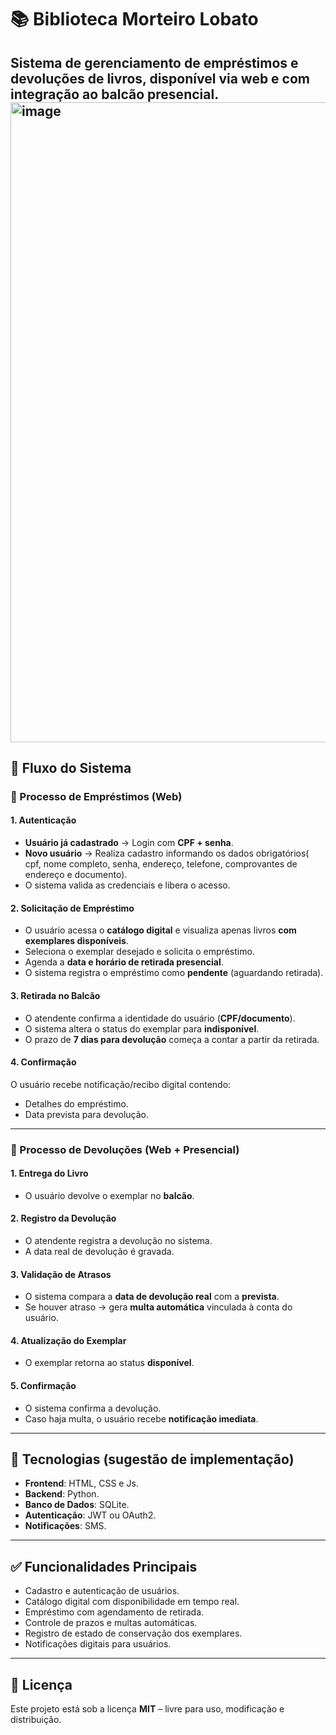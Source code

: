 # 📚 Biblioteca Morteiro Lobato  
Sistema de gerenciamento de empréstimos e devoluções de livros, disponível via **web** e com integração ao **balcão presencial**.  
<img width="1536" height="1024" alt="image" src="https://github.com/user-attachments/assets/8a2164b2-bb10-439d-b51e-52d239c7b7af" />
---

## 🚀 Fluxo do Sistema  

### 🔹 Processo de Empréstimos (Web)  

#### 1. Autenticação  
- **Usuário já cadastrado** → Login com **CPF + senha**.  
- **Novo usuário** → Realiza cadastro informando os dados obrigatórios( cpf, nome completo, senha, endereço, telefone, comprovantes de endereço e documento).  
- O sistema valida as credenciais e libera o acesso.  

#### 2. Solicitação de Empréstimo  
- O usuário acessa o **catálogo digital** e visualiza apenas livros **com exemplares disponíveis**.  
- Seleciona o exemplar desejado e solicita o empréstimo.  
- Agenda a **data e horário de retirada presencial**.  
- O sistema registra o empréstimo como **pendente** (aguardando retirada).  

#### 3. Retirada no Balcão  
- O atendente confirma a identidade do usuário (**CPF/documento**).  
- O sistema altera o status do exemplar para **indisponível**.  
- O prazo de **7 dias para devolução** começa a contar a partir da retirada.  

#### 4. Confirmação  
O usuário recebe notificação/recibo digital contendo:  
- Detalhes do empréstimo.  
- Data prevista para devolução.  

---

### 🔹 Processo de Devoluções (Web + Presencial)  

#### 1. Entrega do Livro  
- O usuário devolve o exemplar no **balcão**. 

#### 2. Registro da Devolução  
- O atendente registra a devolução no sistema.  
- A data real de devolução é gravada.  

#### 3. Validação de Atrasos  
- O sistema compara a **data de devolução real** com a **prevista**.  
- Se houver atraso → gera **multa automática** vinculada à conta do usuário.  

#### 4. Atualização do Exemplar  
- O exemplar retorna ao status **disponível**.  

#### 5. Confirmação  
- O sistema confirma a devolução.  
- Caso haja multa, o usuário recebe **notificação imediata**.  

---

## 📌 Tecnologias (sugestão de implementação)  
- **Frontend**: HTML, CSS e Js.  
- **Backend**: Python.  
- **Banco de Dados**: SQLite.  
- **Autenticação**: JWT ou OAuth2.  
- **Notificações**: SMS.  

---

## ✅ Funcionalidades Principais  
- Cadastro e autenticação de usuários.  
- Catálogo digital com disponibilidade em tempo real.  
- Empréstimo com agendamento de retirada.  
- Controle de prazos e multas automáticas.  
- Registro de estado de conservação dos exemplares.  
- Notificações digitais para usuários.  

---

## 📄 Licença  
Este projeto está sob a licença **MIT** – livre para uso, modificação e distribuição.  
